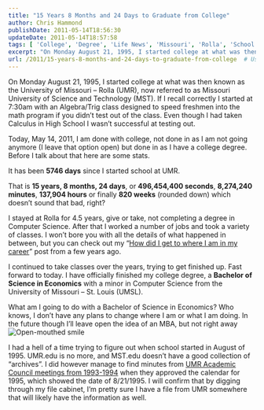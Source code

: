 ```yaml
---
title: "15 Years 8 Months and 24 Days to Graduate from College"
author: Chris Hammond
publishDate: 2011-05-14T18:56:30
updateDate: 2011-05-14T18:57:58
tags: [ 'College', 'Degree', 'Life News', 'Missouri', 'Rolla', 'School', 'St Louis' ]
excerpt: "On Monday August 21, 1995, I started college at what was then known as the University of Missouri – Rolla (UMR), now referred to as Missouri University of Science and Technology (MST). If I recall correctly I started at 7:30am with an Algebra/Trig class designed to speed freshmen into the math program if you didn’t test out of the class. Even though I had taken Calculus in High School I wasn’t successful at testing out.  Today, May 14, 2011, I am done with college, not done in as I am not going anymore (I leave that option open) but done in as I have a college degree. Before I talk about that here are some stats.  "
url: /2011/15-years-8-months-and-24-days-to-graduate-from-college  # Use the generated URL with year
---
```

<p>On Monday August 21, 1995, I started college at what was then known as the University of Missouri – Rolla (UMR), now referred to as Missouri University of Science and Technology (MST). If I recall correctly I started at 7:30am with an Algebra/Trig class designed to speed freshmen into the math program if you didn’t test out of the class. Even though I had taken Calculus in High School I wasn’t successful at testing out.</p>  <p>Today, May 14, 2011, I am done with college, not done in as I am not going anymore (I leave that option open) but done in as I have a college degree. Before I talk about that here are some stats.</p>  <p>It has been <strong>5746 days</strong> since I started school at UMR.</p>  <p>That is <strong>15 years, 8 months, 24 days</strong>, or <strong>496,454,400 seconds</strong>, <strong>8,274,240 minutes</strong>, <strong>137,904 hours</strong> or finally <strong>820 weeks</strong> (rounded down) which doesn’t sound that bad, right?</p>  <p>I stayed at Rolla for 4.5 years, give or take, not completing a degree in Computer Science. After that I worked a number of jobs and took a variety of classes. I won’t bore you with all the details of what happened in between, but you can check out my “<a href="https://www.chrishammond.com/blog/itemid/1375/how-did-i-get-to-where-i-am-in-my-career" target="_blank">How did I get to where I am in my career</a>” post from a few years ago.</p>    <p>I continued to take classes over the years, trying to get finished up. Fast forward to today. I have officially finished my college degree, a <strong>Bachelor of Science in Economics</strong> with a minor in Computer Science from the University of Missouri – St. Louis (UMSL).</p>    <p>What am I going to do with a Bachelor of Science in Economics? Who knows, I don’t have any plans to change where I am or what I am doing. In the future though I’ll leave open the idea of an MBA, but not right away <img style="border-bottom-style: none; border-right-style: none; border-top-style: none; border-left-style: none" class="wlEmoticon wlEmoticon-openmouthedsmile" alt="Open-mouthed smile" src="/assets/images/PublishThumbnails//Windows-Live-Writer/429789888b75_8C5A/wlEmoticon-openmouthedsmile_2.png" /></p>    <p>I had a hell of a time trying to figure out when school started in August of 1995. UMR.edu is no more, and MST.edu doesn’t have a good collection of “archives”. I did however manage to find minutes from <a href="https://scholarsmine.mst.edu/minutes/pdf/fs_9394_09007dcc80780fc8.pdf" target="_blank">UMR Academic Council meetings from 1993-1994</a> when they approved the calendar for 1995, which showed the date of 8/21/1995. I will confirm that by digging through my file cabinet, I’m pretty sure I have a file from UMR somewhere that will likely have the information as well.</p>
